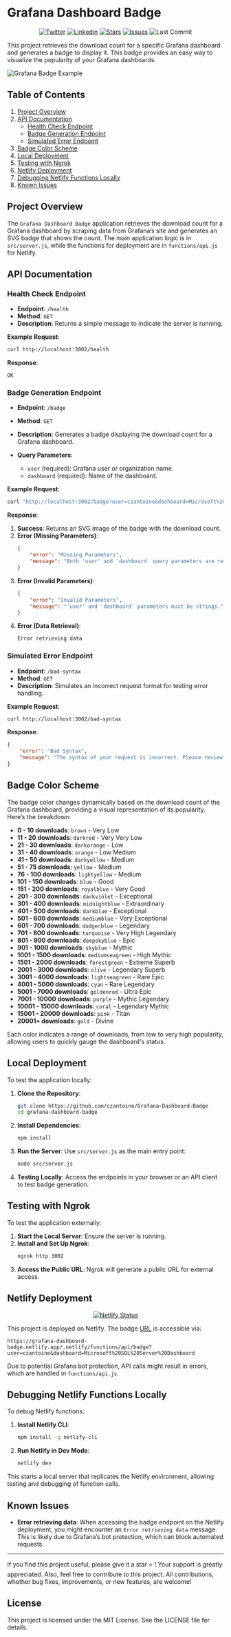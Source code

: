 # Grafana Dashboard Badge

<p align="center">
	<a href="https://twitter.com/cz_antoine"><img alt="Twitter" src="https://img.shields.io/twitter/follow/cz_antoine?style=social"></a>
	<a href="https://www.linkedin.com/in/antoine-cichowicz-837575b1"><img alt="Linkedin" src="https://img.shields.io/badge/-Antoine-blue?style=flat-square&logo=Linkedin&logoColor=white"></a>
	<a href="https://github.com/czantoine/Grafana-Dashboard-Badge"><img alt="Stars" src="https://img.shields.io/github/stars/czantoine/Grafana-Dashboard-Badge"></a>
	<a href="https://github.com/czantoine/Grafana-Dashboard-Badge"><img alt="Issues" src="https://img.shields.io/github/issues/czantoine/Grafana-Dashboard-Badge"></a>
	<img alt="Last Commit" src="https://img.shields.io/github/last-commit/czantoine/Grafana-Dashboard-Badge">
</p>

This project retrieves the download count for a specific Grafana dashboard and generates a badge to display it. This badge provides an easy way to visualize the popularity of your Grafana dashboards.

![Grafana Badge Example](img/badge.png)

## Table of Contents

1. [Project Overview](#project-overview)
2. [API Documentation](#api-documentation)
   - [Health Check Endpoint](#health-check-endpoint)
   - [Badge Generation Endpoint](#badge-generation-endpoint)
   - [Simulated Error Endpoint](#simulated-error-endpoint)
3. [Badge Color Scheme](#badge-color-scheme)
4. [Local Deployment](#local-deployment)
5. [Testing with Ngrok](#testing-with-ngrok)
6. [Netlify Deployment](#netlify-deployment)
7. [Debugging Netlify Functions Locally](#debugging-netlify-functions-locally)
8. [Known Issues](#known-issues)

## Project Overview

The `Grafana Dashboard Badge` application retrieves the download count for a Grafana dashboard by scraping data from Grafana’s site and generates an SVG badge that shows the count. The main application logic is in `src/server.js`, while the functions for deployment are in `functions/api.js` for Netlify.

## API Documentation

### Health Check Endpoint

- **Endpoint**: `/health`
- **Method**: `GET`
- **Description**: Returns a simple message to indicate the server is running.

**Example Request**:
```bash
curl http://localhost:3002/health
```

**Response**:
```
OK
```

### Badge Generation Endpoint

- **Endpoint**: `/badge`
- **Method**: `GET`
- **Description**: Generates a badge displaying the download count for a Grafana dashboard.

- **Query Parameters**:
  - `user` (required): Grafana user or organization name.
  - `dashboard` (required): Name of the dashboard.

**Example Request**:
```bash
curl "http://localhost:3002/badge?user=czantoine&dashboard=Microsoft%20SQL%20Server%20Dashboard"
```

**Response**:
1. **Success**: Returns an SVG image of the badge with the download count.
2. **Error (Missing Parameters)**:
    ```json
    {
        "error": "Missing Parameters",
        "message": "Both 'user' and 'dashboard' query parameters are required."
    }
    ```
3. **Error (Invalid Parameters)**:
    ```json
    {
        "error": "Invalid Parameters",
        "message": "'user' and 'dashboard' parameters must be strings."
    }
    ```
4. **Error (Data Retrieval)**:
   ```
   Error retrieving data
   ```

### Simulated Error Endpoint

- **Endpoint**: `/bad-syntax`
- **Method**: `GET`
- **Description**: Simulates an incorrect request format for testing error handling.

**Example Request**:
```bash
curl http://localhost:3002/bad-syntax
```

**Response**:
```json
{
    "error": "Bad Syntax",
    "message": "The syntax of your request is incorrect. Please review your query parameters."
}
```

## Badge Color Scheme

The badge color changes dynamically based on the download count of the Grafana dashboard, providing a visual representation of its popularity. Here’s the breakdown:

- **0 - 10 downloads**: `brown` - Very Low
- **11 - 20 downloads**: `darkred` - Very Very Low
- **21 - 30 downloads**: `darkorange` - Low
- **31 - 40 downloads**: `orange` - Low Medium
- **41 - 50 downloads**: `darkyellow` - Medium
- **51 - 75 downloads**: `yellow` - Medium
- **76 - 100 downloads**: `lightyellow` - Medium
- **101 - 150 downloads**: `blue` - Good
- **151 - 200 downloads**: `royalblue` - Very Good
- **201 - 300 downloads**: `darkviolet` - Exceptional
- **301 - 400 downloads**: `midnightblue` - Extraordinary
- **401 - 500 downloads**: `darkblue` - Exceptional
- **501 - 600 downloads**: `mediumblue` - Very Exceptional
- **601 - 700 downloads**: `dodgerblue` - Legendary
- **701 - 800 downloads**: `turquoise` - Very High Legendary
- **801 - 900 downloads**: `deepskyblue` - Epic
- **901 - 1000 downloads**: `skyblue` - Mythic
- **1001 - 1500 downloads**: `mediumseagreen` - High Mythic
- **1501 - 2000 downloads**: `forestgreen` - Extreme Superb
- **2001 - 3000 downloads**: `olive` - Legendary Superb
- **3001 - 4000 downloads**: `lightseagreen` - Rare Epic
- **4001 - 5000 downloads**: `cyan` - Rare Legendary
- **5001 - 7000 downloads**: `goldenrod` - Ultra Epic
- **7001 - 10000 downloads**: `purple` - Mythic Legendary
- **10001 - 15000 downloads**: `coral` - Legendary Mythic
- **15001 - 20000 downloads**: `pink` - Titan
- **20001+ downloads**: `gold` - Divine

Each color indicates a range of downloads, from low to very high popularity, allowing users to quickly gauge the dashboard's status.

## Local Deployment

To test the application locally:

1. **Clone the Repository**:
    ```bash
    git clone https://github.com/czantoine/Grafana-Dashboard-Badge
    cd grafana-dashboard-badge
    ```

2. **Install Dependencies**:
    ```bash
    npm install
    ```

3. **Run the Server**:
    Use `src/server.js` as the main entry point:
    ```bash
    node src/server.js
    ```

4. **Testing Locally**:
   Access the endpoints in your browser or an API client to test badge generation.

## Testing with Ngrok

To test the application externally:

1. **Start the Local Server**: Ensure the server is running.
2. **Install and Set Up Ngrok**:
    ```bash
    ngrok http 3002
    ```
3. **Access the Public URL**: Ngrok will generate a public URL for external access.

## Netlify Deployment

<p align="center">
  <a href="https://app.netlify.com/sites/grafana-dashboard-badge/deploys">
    <img src="https://api.netlify.com/api/v1/badges/fdafb19b-c8b7-4ce8-87ba-3502793c3d55/deploy-status" alt="Netlify Status">
  </a>
</p>

This project is deployed on Netlify. The badge [URL](https://grafana-dashboard-badge.netlify.app/.netlify/functions/api/badge?user=czantoine&dashboard=Microsoft%20SQL%20Server%20Dashboard) is accessible via:

`https://grafana-dashboard-badge.netlify.app/.netlify/functions/api/badge?user=czantoine&dashboard=Microsoft%20SQL%20Server%20Dashboard`

Due to potential Grafana bot protection, API calls might result in errors, which are handled in `functions/api.js`.

## Debugging Netlify Functions Locally

To debug Netlify functions:

1. **Install Netlify CLI**:
    ```bash
    npm install -g netlify-cli
    ```

2. **Run Netlify in Dev Mode**:
    ```bash
    netlify dev
    ```

This starts a local server that replicates the Netlify environment, allowing testing and debugging of function calls.

## Known Issues

- **Error retrieving data**: When accessing the badge endpoint on the Netlify deployment, you might encounter an `Error retrieving data` message. This is likely due to Grafana’s bot protection, which can block automated requests.

---

If you find this project useful, please give it a star ⭐️ ! Your support is greatly appreciated. Also, feel free to contribute to this project. All contributions, whether bug fixes, improvements, or new features, are welcome!

## License

This project is licensed under the MIT License. See the LICENSE file for details.